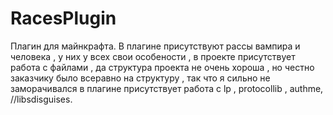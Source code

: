 # RacesPlugin
Плагин для майнкрафта. В плагине присутствуют рассы вампира и  человека , у них у всех свои особености , в проекте присутствует работа с файлами , да структура проекта не  очень хороша ,  но  честно  заказчику было всеравно на структуру , так что я сильно не  заморачивался в плагине присутствует работа с lp , protocollib , authme, //libsdisguises.
